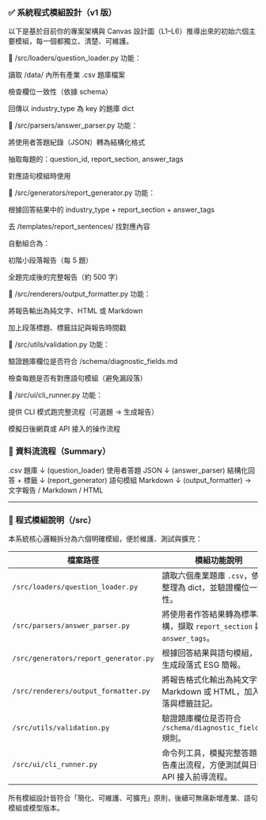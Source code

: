 ### ✅ 系統程式模組設計（v1 版）
以下是基於目前你的專案架構與 Canvas 設計圖（L1–L6）推導出來的初始六個主要模組，每一個都獨立、清楚、可維護。

📁 /src/loaders/question_loader.py
功能：

讀取 /data/ 內所有產業 .csv 題庫檔案

檢查欄位一致性（依據 schema）

回傳以 industry_type 為 key 的題庫 dict

📁 /src/parsers/answer_parser.py
功能：

將使用者答題紀錄（JSON）轉為結構化格式

抽取每題的：question_id, report_section, answer_tags

對應語句模組時使用

📁 /src/generators/report_generator.py
功能：

根據回答結果中的 industry_type + report_section + answer_tags

去 /templates/report_sentences/ 找對應內容

自動組合為：

初階小段落報告（每 5 題）

全題完成後的完整報告（約 500 字）

📁 /src/renderers/output_formatter.py
功能：

將報告輸出為純文字、HTML 或 Markdown

加上段落標題、標籤註記與報告時間戳

📁 /src/utils/validation.py
功能：

驗證題庫欄位是否符合 /schema/diagnostic_fields.md

檢查每題是否有對應語句模組（避免漏段落）

📁 /src/ui/cli_runner.py
功能：

提供 CLI 模式跑完整流程（可選題 → 生成報告）

模擬日後網頁或 API 接入的操作流程



### 🔁 資料流流程（Summary）

.csv 題庫
   ↓ (question_loader)
使用者答題 JSON
   ↓ (answer_parser)
結構化回答 + 標籤
   ↓ (report_generator)
語句模組 Markdown
   ↓ (output_formatter)
→ 文字報告 / Markdown / HTML

---

### 🧩 程式模組說明（/src）

本系統核心邏輯拆分為六個明確模組，便於維護、測試與擴充：

| 檔案路徑                                | 模組功能說明                                                                 |
|-----------------------------------------|------------------------------------------------------------------------------|
| `/src/loaders/question_loader.py`       | 讀取六個產業題庫 `.csv`，依產業整理為 dict，並驗證欄位一致性。               |
| `/src/parsers/answer_parser.py`         | 將使用者作答結果轉為標準結構，擷取 `report_section` 與 `answer_tags`。     |
| `/src/generators/report_generator.py`   | 根據回答結果與語句模組，自動生成段落式 ESG 簡報。                           |
| `/src/renderers/output_formatter.py`    | 將報告格式化輸出為純文字、Markdown 或 HTML，加入段落與標籤註記。           |
| `/src/utils/validation.py`              | 驗證題庫欄位是否符合 `/schema/diagnostic_fields.md` 規則。                  |
| `/src/ui/cli_runner.py`                 | 命令列工具，模擬完整答題與報告產出流程，方便測試與日後 API 接入前導流程。 |

所有模組設計皆符合「簡化、可維護、可擴充」原則，後續可無痛新增產業、語句模組或模型版本。
